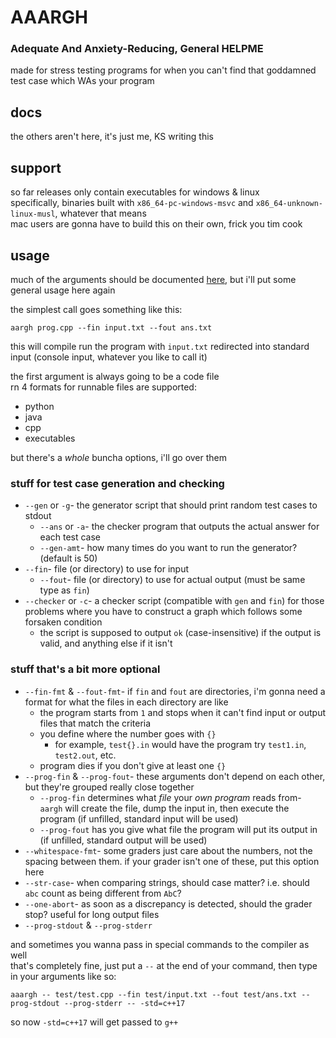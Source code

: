 # AAARGH
### Adequate And Anxiety-Reducing, General HELPME

made for stress testing programs for when you can't find that goddamned test case which WAs your program

## docs

the others aren't here, it's just me, KS writing this  

## support

so far releases only contain executables for windows & linux  
specifically, binaries built with `x86_64-pc-windows-msvc` and `x86_64-unknown-linux-musl`,
whatever that means  
mac users are gonna have to build this on their own, frick you tim cook

## usage

much of the arguments should be documented [here](src/main.rs), but i'll put some general usage here again

the simplest call goes something like this:
```shell
aargh prog.cpp --fin input.txt --fout ans.txt
```
this will compile run the program with `input.txt` redirected into standard input
(console input, whatever you like to call it)

the first argument is always going to be a code file  
rn 4 formats for runnable files are supported:
* python
* java
* cpp
* executables

but there's a _whole_ buncha options, i'll go over them

### stuff for test case generation and checking

* `--gen` or `-g`- the generator script that should print random test cases to stdout
  * `--ans` or `-a`- the checker program that outputs the actual answer for each test case
  * `--gen-amt`- how many times do you want to run the generator? (default is 50)
* `--fin`- file (or directory) to use for input
  * `--fout`- file (or directory) to use for actual output (must be same type as `fin`)
* `--checker` or `-c`- a checker script (compatible with `gen` and `fin`) for those problems where you have
                       to construct a graph which follows some forsaken condition
  * the script is supposed to output `ok` (case-insensitive) if the output is valid, and anything else
    if it isn't

### stuff that's a bit more optional

* `--fin-fmt` & `--fout-fmt`- if `fin` and `fout` are directories, i'm gonna need a format for what the files
                              in each directory are like
  * the program starts from `1` and stops when it can't find input or output files that match the criteria
  * you define where the number goes with `{}`
    * for example, `test{}.in` would have the program try `test1.in`, `test2.out`, etc.
  * program dies if you don't give at least one `{}`
* `--prog-fin` & `--prog-fout`- these arguments don't depend on each other, but they're grouped really close together
  * `--prog-fin` determines what _file_ your _own program_ reads from- `aargh` will create the file, dump the input in,
  then execute the program (if unfilled, standard input will be used)
  * `--prog-fout` has you give what file the program will put its output in
  (if unfilled, standard output will be used)
* `--whitespace-fmt`- some graders just care about the numbers, not the spacing between them. if your
                      grader isn't one of these, put this option here
* `--str-case`- when comparing strings, should case matter? i.e. should `abc` count as being different from `AbC`?
* `--one-abort`- as soon as a discrepancy is detected, should the grader stop? useful for long output files
* `--prog-stdout` & `--prog-stderr`

and sometimes you wanna pass in special commands to the compiler as well  
that's completely fine, just put a `--` at the end of your command, then type in your arguments like so:
```shell
aaargh -- test/test.cpp --fin test/input.txt --fout test/ans.txt --prog-stdout --prog-stderr -- -std=c++17
```
so now `-std=c++17` will get passed to `g++`
